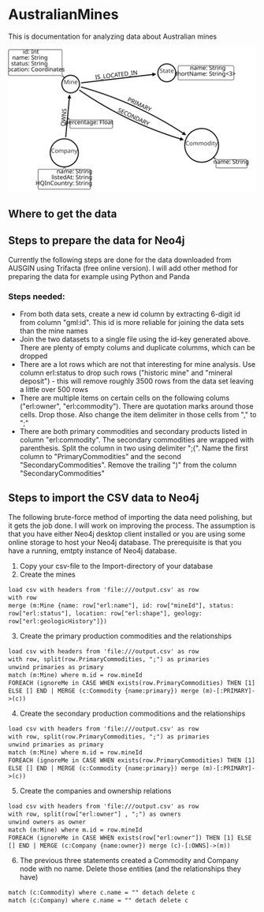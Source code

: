 # AustralianMines
This is documentation for analyzing data about Australian mines

![](img/australian_mines.svg)

## Where to get the data


## Steps to prepare the data for Neo4j

Currently the following steps are done for the data downloaded from AUSGIN using Trifacta (free online version). I will add other method for preparing the data for example using Python and Panda

### Steps needed:
* From both data sets, create a new id column by extracting 6-digit id from column "gml:id". This id is more reliable for joining the data sets than the mine names
* Join the two datasets to a single file using the id-key generated above. There are plenty of empty colums and duplicate columms, which can be dropped
* There are a lot rows which are not that interesting for mine analysis. Use column erl:status to drop such rows ("historic mine" and "mineral deposit") - this will remove roughly 3500 rows from the data set leaving a little over 500 rows
* There are multiple items on certain cells on the following colums ("erl:owner", "erl:commodity"). There are quotation marks around those cells. Drop those. Also change the item delimiter in those cells from "," to ";"
* There are both primary commodities and secondary products listed in column "erl:commodity". The secondary commodities are wrapped with parenthesis. Split the column in two using delimiter ";(". Name the first column to "PrimaryCommodities" and the second "SecondaryCommodities". Remove the trailing ")" from the column "SecondaryCommodities"

## Steps to import the CSV data to Neo4j

The following brute-force method of importing the data need polishing, but it gets the job done. I will work on improving the process.
The assumption is that you have either Neo4j desktop client installed or you are using some online storage to host your Neo4j database. The prerequisite is that you have a running, emtpty instance of Neo4j database.
1. Copy your csv-file to the Import-directory of your database
2. Create the mines
```
load csv with headers from 'file:///output.csv' as row
with row
merge (m:Mine {name: row["erl:name"], id: row["mineId"], status: row["erl:status"], location: row["erl:shape"], geology: row["erl:geologicHistory"]})
```
3. Create the primary production commodities and the relationships
```
load csv with headers from 'file:///output.csv' as row
with row, split(row.PrimaryCommodities, ";") as primaries
unwind primaries as primary
match (m:Mine) where m.id = row.mineId
FOREACH (ignoreMe in CASE WHEN exists(row.PrimaryCommodities) THEN [1] ELSE [] END | MERGE (c:Commodity {name:primary}) merge (m)-[:PRIMARY]->(c))
```
4. Create the secondary production commoditions and the relationships
```
load csv with headers from 'file:///output.csv' as row
with row, split(row.PrimaryCommodities, ";") as primaries
unwind primaries as primary
match (m:Mine) where m.id = row.mineId
FOREACH (ignoreMe in CASE WHEN exists(row.PrimaryCommodities) THEN [1] ELSE [] END | MERGE (c:Commodity {name:primary}) merge (m)-[:PRIMARY]->(c))
```
5. Create the companies and ownership relations
```
load csv with headers from 'file:///output.csv' as row
with row, split(row["erl:owner"] , ";") as owners
unwind owners as owner
match (m:Mine) where m.id = row.mineId
FOREACH (ignoreMe in CASE WHEN exists(row["erl:owner"]) THEN [1] ELSE [] END | MERGE (c:Company {name:owner}) merge (c)-[:OWNS]->(m))
```
6. The previous three statements created a Commodity and Company node with no name. Delete those entities (and the relationships they have)
```
match (c:Commodity) where c.name = "" detach delete c
match (c:Company) where c.name = "" detach delete c
```
